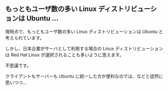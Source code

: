 ## もっともユーザ数の多い Linux ディストリビューションは Ubuntu ...


現時点で、もっともユーザ数の多い Linux ディストリビューションは Ubuntu と考えられています。

しかし、日本企業がサーバとして利用する場合の Linux ディストリビューションは Red Hat Linux が選択されることも多いように思えます。

不思議です。

クライアントもサーバーも Ubuntu に統一した方が便利なのでは、などと徒然に思いつつ...
